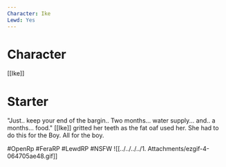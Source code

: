 ```yaml
---
Character: Ike
Lewd: Yes
---
```

# Character
[[Ike]]

# Starter
"Just.. keep your end of the bargin.. Two months... water supply... and.. a months... food." [[Ike]] gritted her teeth as the fat oaf used her. She had to do this for the Boy. All for the boy.

#OpenRp #FeraRP #LewdRP  #NSFW
![[../../../../1. Attachments/ezgif-4-064705ae48.gif]]